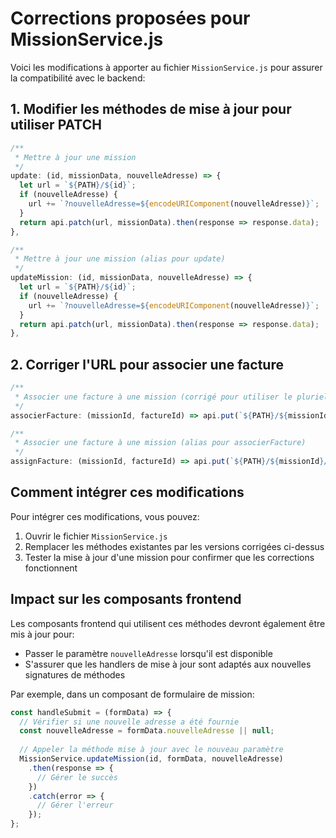 # Corrections proposées pour MissionService.js

Voici les modifications à apporter au fichier `MissionService.js` pour assurer la compatibilité avec le backend:

## 1. Modifier les méthodes de mise à jour pour utiliser PATCH

```javascript
/**
 * Mettre à jour une mission
 */
update: (id, missionData, nouvelleAdresse) => {
  let url = `${PATH}/${id}`;
  if (nouvelleAdresse) {
    url += `?nouvelleAdresse=${encodeURIComponent(nouvelleAdresse)}`;
  }
  return api.patch(url, missionData).then(response => response.data);
},

/**
 * Mettre à jour une mission (alias pour update)
 */
updateMission: (id, missionData, nouvelleAdresse) => {
  let url = `${PATH}/${id}`;
  if (nouvelleAdresse) {
    url += `?nouvelleAdresse=${encodeURIComponent(nouvelleAdresse)}`;
  }
  return api.patch(url, missionData).then(response => response.data);
},
```

## 2. Corriger l'URL pour associer une facture

```javascript
/**
 * Associer une facture à une mission (corrigé pour utiliser le pluriel 'factures')
 */
associerFacture: (missionId, factureId) => api.put(`${PATH}/${missionId}/factures/${factureId}`).then(response => response.data),

/**
 * Associer une facture à une mission (alias pour associerFacture)
 */
assignFacture: (missionId, factureId) => api.put(`${PATH}/${missionId}/factures/${factureId}`).then(response => response.data),
```

## Comment intégrer ces modifications

Pour intégrer ces modifications, vous pouvez:

1. Ouvrir le fichier `MissionService.js`
2. Remplacer les méthodes existantes par les versions corrigées ci-dessus
3. Tester la mise à jour d'une mission pour confirmer que les corrections fonctionnent

## Impact sur les composants frontend

Les composants frontend qui utilisent ces méthodes devront également être mis à jour pour:
- Passer le paramètre `nouvelleAdresse` lorsqu'il est disponible
- S'assurer que les handlers de mise à jour sont adaptés aux nouvelles signatures de méthodes

Par exemple, dans un composant de formulaire de mission:

```javascript
const handleSubmit = (formData) => {
  // Vérifier si une nouvelle adresse a été fournie
  const nouvelleAdresse = formData.nouvelleAdresse || null;
  
  // Appeler la méthode mise à jour avec le nouveau paramètre
  MissionService.updateMission(id, formData, nouvelleAdresse)
    .then(response => {
      // Gérer le succès
    })
    .catch(error => {
      // Gérer l'erreur
    });
};
```
